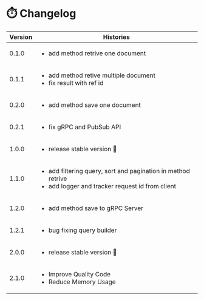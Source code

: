 # ⏱️ Changelog

| Version | Histories                                                                                                                          |
| ------- | ---------------------------------------------------------------------------------------------------------------------------------- |
| 0.1.0   | <ul><li>add method retrive one document</li></ul>                                                                                  |
| 0.1.1   | <ul><li>add method retive multiple document</li><li>fix result with ref id</li></ul>                                               |
| 0.2.0   | <ul><li>add method save one document</li></ul>                                                                                     |
| 0.2.1   | <ul><li>fix gRPC and PubSub API</li></ul>                                                                                          |
| 1.0.0   | <ul><li>release stable version <span data-gb-custom-inline data-tag="emoji" data-code="1f389">🎉</span></li></ul>                  |
| 1.1.0   | <ul><li>add filtering query, sort and pagination in method retrive</li><li>add logger and tracker request id from client</li></ul> |
| 1.2.0   | <ul><li>add method save to gRPC Server</li></ul>                                                                                   |
| 1.2.1   | <ul><li>bug fixing query builder</li></ul>                                                                                         |
| 2.0.0   | <ul><li>release stable version <span data-gb-custom-inline data-tag="emoji" data-code="1f389">🎉</span></li></ul>                  |
| 2.1.0   | <ul><li>Improve Quality Code</li><li>Reduce Memory Usage</li></ul>                                                                 |
